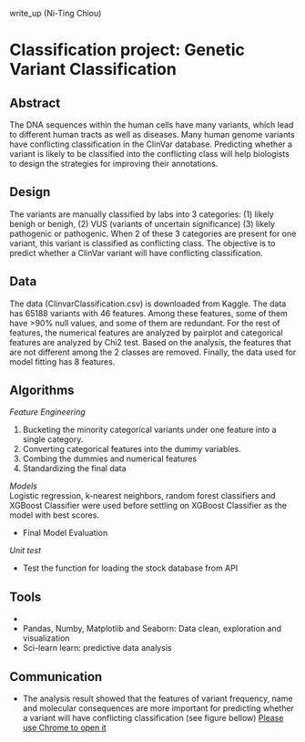 write_up (Ni-Ting Chiou)

# Classification project: Genetic Variant Classification

## Abstract

The DNA sequences within the human cells have many variants, which lead to different human tracts as well as diseases. Many human genome variants have conflicting classification in the ClinVar database. Predicting whether a variant is likely to be classified into the conflicting class will help biologists to design the strategies for improving their annotations.

## Design

The variants are manually classified by labs into 3 categories: (1) likely benigh or benigh, (2) VUS (variants of uncertain significance) (3) likely pathogenic or pathogenic. When 2 of these 3 categories are present for one variant, this variant is classified as conflicting class.  The objective is to predict whether a ClinVar variant will have conflicting classification.

## Data

The data (ClinvarClassification.csv) is downloaded from Kaggle. The data has 65188 variants with 46 features. Among these features, some of them have >90% null values, and some of them are redundant. For the rest of features, the numerical features are analyzed by pairplot and categorical features are analyzed by Chi2 test. Based on the analysis, the features that are not different among the 2 classes are removed. Finally, the data used for model fitting has 8 features.  

## Algorithms

*Feature Engineering*
1. Bucketing the minority categorical variants under one feature into a single category.
2.	Converting categorical features into the dummy variables.
3.	Combing the dummies and numerical features 
4.	Standardizing the final data

*Models* <br> 
Logistic regression, k-nearest neighbors, random forest classifiers and XGBoost Classifier were used before settling on XGBoost Classifier as the model with best scores.

* Final Model Evaluation

*Unit test* <br>
* Test the function for loading the stock database from API

## Tools
*
*	Pandas, Numby, Matplotlib and Seaborn: Data clean, exploration and visualization
*	Sci-learn learn: predictive data analysis


## Communication
* The analysis result showed that the features of variant frequency, name and molecular consequences are more important for predicting whether a variant will have conflicting classification (see figure bellow)
[Please use Chrome to open it](https://share.streamlit.io/chiount/engineering/main)
